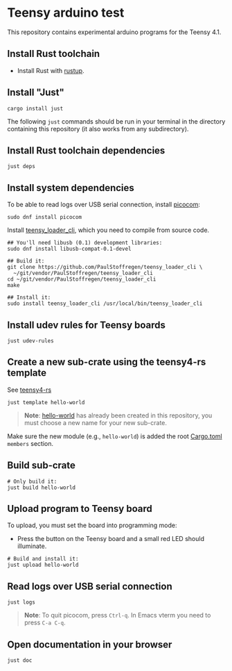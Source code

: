 # Teensy arduino test

This repository contains experimental arduino programs for the Teensy
4.1.

## Install Rust toolchain

 * Install Rust with [rustup](https://rustup.rs/).

## Install "Just"

```
cargo install just
```

The following `just` commands should be run in your terminal in the
directory containing this repository (it also works from any
subdirectory).

## Install Rust toolchain dependencies

```
just deps
```

## Install system dependencies

To be able to read logs over USB serial connection, install
[picocom](https://github.com/npat-efault/picocom):

```
sudo dnf install picocom
```

Install
[teensy_loader_cli](https://github.com/PaulStoffregen/teensy_loader_cli),
which you need to compile from source code.

```
## You'll need libusb (0.1) development libraries:
sudo dnf install libusb-compat-0.1-devel
```

```
## Build it:
git clone https://github.com/PaulStoffregen/teensy_loader_cli \
  ~/git/vendor/PaulStoffregen/teensy_loader_cli
cd ~/git/vendor/PaulStoffregen/teensy_loader_cli
make
```

```
## Install it:
sudo install teensy_loader_cli /usr/local/bin/teensy_loader_cli
```

## Install udev rules for Teensy boards

```
just udev-rules
```

## Create a new sub-crate using the teensy4-rs template

See [teensy4-rs](https://github.com/mciantyre/teensy4-rs)

```
just template hello-world
```

> **Note**: [hello-world](hello-world) has already been created in
> this repository, you must choose a new name for your new sub-crate.

Make sure the new module (e.g., `hello-world`) is added the root
[Cargo.toml](Cargo.toml) `members` section.

## Build sub-crate

```
# Only build it:
just build hello-world
```

## Upload program to Teensy board

To upload, you must set the board into programming mode:

 * Press the button on the Teensy board and a small red LED should illuminate.

```
# Build and install it:
just upload hello-world
```

## Read logs over USB serial connection

```
just logs
```

> **Note**: To quit picocom, press `Ctrl-q`. In Emacs vterm you need
> to press `C-a C-q`.

## Open documentation in your browser

```
just doc
```
